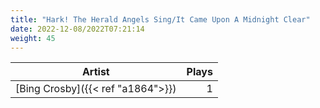 ```yaml
---
title: "Hark! The Herald Angels Sing/It Came Upon A Midnight Clear"
date: 2022-12-08/2022T07:21:14
weight: 45
---
```




 Artist | Plays 
----- | -----:
[Bing Crosby]({{< ref "a1864">}}) | 1
